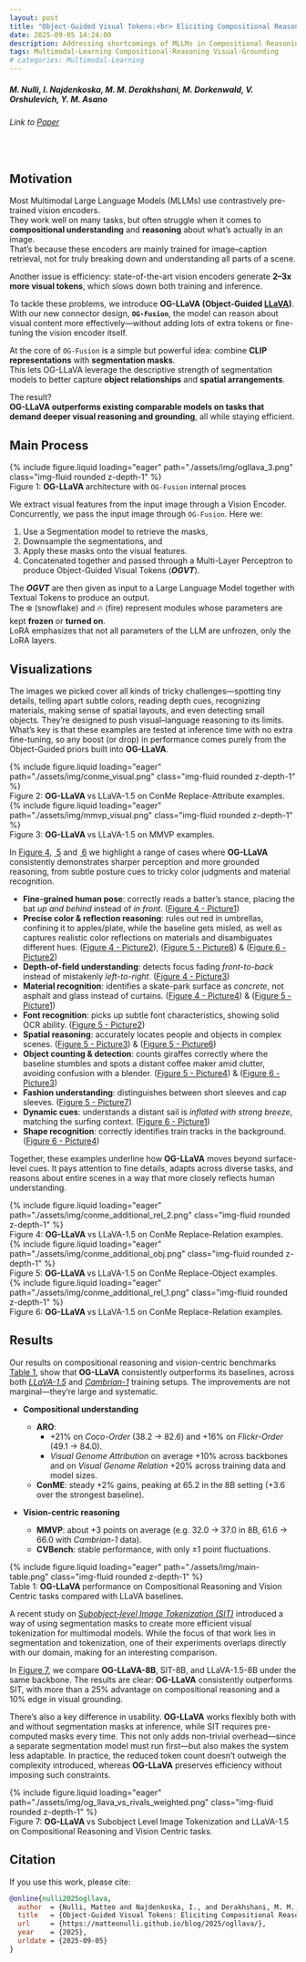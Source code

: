 ```yaml
---
layout: post
title: "Object-Guided Visual Tokens:<br> Eliciting Compositional Reasoning<br>in Multimodal Language Models"
date: 2025-09-05 14:24:00
description: Addressing shortcomings of MLLMs in Compositional Reasoning through Segmentation
tags: Multimodal-Learning Compositional-Reasoning Visual-Grounding
# categories: Multimodal-Learning
---
```



##### M. Nulli, I. Najdenkoska, M. M. Derakhshani, M. Dorkenwald, V. Orshulevich, Y. M. Asano
###### Link to [Paper](https://github.com/MatteoNulli/og_llava/blob/main/paper/LongPaper.pdf)
<br>

## Motivation

Most Multimodal Large Language Models (MLLMs) use contrastively pre-trained vision encoders.  
They work well on many tasks, but often struggle when it comes to **compositional understanding** and **reasoning** about what’s actually in an image.  
That’s because these encoders are mainly trained for image–caption retrieval, not for truly breaking down and understanding all parts of a scene.  

Another issue is efficiency: state-of-the-art vision encoders generate **2–3x more visual tokens**, which slows down both training and inference.  

To tackle these problems, we introduce **OG-LLaVA (Object-Guided [LLaVA](https://arxiv.org/pdf/2310.03744))**.  
With our new connector design, **`OG-Fusion`**, the model can reason about visual content more effectively—without adding lots of extra tokens or fine-tuning the vision encoder itself.  

At the core of `OG-Fusion` is a simple but powerful idea: combine **CLIP representations** with **segmentation masks**.  
This lets OG-LLaVA leverage the descriptive strength of segmentation models to better capture **object relationships** and **spatial arrangements**.  

The result?  
**OG-LLaVA outperforms existing comparable models on tasks that demand deeper visual reasoning and grounding**, all while staying efficient.

## Main Process

<div class="row mt-3">
    <div class="col-sm mt-3 mt-md-0">
        {% include figure.liquid loading="eager" path="./assets/img/ogllava_3.png" class="img-fluid rounded z-depth-1" %}
    </div>
</div>
<div class="caption">
    Figure 1: <b> OG-LLaVA </b> architecture with <code>OG-Fusion</code> internal proces
</div>


We extract visual features from the input image through a Vision Encoder.  
Concurrently, we pass the input image through `OG-Fusion`. Here we:  
1. Use a Segmentation model to retrieve the masks,  
2. Downsample the segmentations, and  
3. Apply these masks onto the visual features.  
4. Concatenated together and passed through a Multi-Layer Perceptron to produce Object-Guided Visual Tokens (**_OGVT_**).  

The **_OGVT_** are then given as input to a Large Language Model together with Textual Tokens to produce an output.  
The ❄️ (snowflake) and 🔥 (fire) represent modules whose parameters are kept **frozen** or **turned on**.  
LoRA emphasizes that not all parameters of the LLM are unfrozen, only the LoRA layers.

## Visualizations

The images we picked cover all kinds of tricky challenges—spotting tiny details, telling apart subtle colors, reading depth cues, recognizing materials, making sense of spatial layouts, and even detecting small objects. They’re designed to push visual–language reasoning to its limits. What’s key is that these examples are tested at inference time with no extra fine-tuning, so any boost (or drop) in performance comes purely from the Object-Guided priors built into **OG-LLaVA**.


<div class="row mt-3">
    <div class="col-sm mt-3 mt-md-0">
        {% include figure.liquid loading="eager" path="./assets/img/conme_visual.png" class="img-fluid rounded z-depth-1" %}
    </div>
</div>
<div class="caption">
    Figure 2: <b> OG-LLaVA </b> vs LLaVA-1.5 on ConMe Replace-Attribute examples.
</div>

<div class="row mt-3">
    <div class="col-sm mt-3 mt-md-0">
        {% include figure.liquid loading="eager" path="./assets/img/mmvp_visual.png" class="img-fluid rounded z-depth-1" %}
    </div>
</div>
<div class="caption">
    Figure 3: <b> OG-LLaVA </b> vs LLaVA-1.5 on MMVP examples.
</div>


In [Figure&nbsp;4](#fig-conme-rel-2), [&nbsp;5](#fig-conme-obj) and [&nbsp;6](#fig-conme-rel-1) we highlight a range of cases where **OG-LLaVA** consistently demonstrates sharper perception and more grounded reasoning, from subtle posture cues to tricky color judgments and material recognition.  

- **Fine-grained human pose**: correctly reads a batter’s stance, placing the bat *up and behind* instead of *in front*. ([Figure&nbsp;4 - Picture1](#fig-conme-rel-2))  
- **Precise color & reflection reasoning**: rules out red in umbrellas, confining it to apples/plate, while the baseline gets misled, as well as captures realistic color reflections on materials and disambiguates different hues. ([Figure&nbsp;4 - Picture2](#fig-conme-rel-2)), ([Figure&nbsp;5 - Picture8](#fig-conme-obj)) & ([Figure&nbsp;6 - Picture2](#fig-conme-rel-1))  
- **Depth-of-field understanding**: detects focus fading *front-to-back* instead of mistakenly *left-to-right*. ([Figure&nbsp;4 - Picture3](#fig-conme-rel-2))    
- **Material recognition**: identifies a skate-park surface as *concrete*, not asphalt and glass instead of curtains. ([Figure&nbsp;4 - Picture4](#fig-conme-rel-2)) & ([Figure&nbsp;5 - Picture1](#fig-conme-rel-2))  
- **Font recognition**: picks up subtle font characteristics, showing solid OCR ability. ([Figure&nbsp;5 - Picture2](#fig-conme-obj))  
- **Spatial reasoning**: accurately locates people and objects in complex scenes. ([Figure&nbsp;5 - Picture3](#fig-conme-obj)) & ([Figure&nbsp;5 - Picture6](#fig-conme-obj))  
- **Object counting & detection**: counts giraffes correctly where the baseline stumbles and spots a distant coffee maker amid clutter, avoiding confusion with a blender. ([Figure&nbsp;5 - Picture4](#fig-conme-obj)) & ([Figure&nbsp;6 - Picture3](#fig-conme-rel-1))  
- **Fashion understanding**: distinguishes between short sleeves and cap sleeves. ([Figure&nbsp;5 - Picture7](#fig-conme-obj))    
- **Dynamic cues**: understands a distant sail is *inflated with strong breeze*, matching the surfing context. ([Figure&nbsp;6 - Picture1](#fig-conme-rel-1)) 
- **Shape recognition**: correctly identifies train tracks in the background. ([Figure&nbsp;6 - Picture4](#fig-conme-rel-1)) 

Together, these examples underline how **OG-LLaVA** moves beyond surface-level cues. It pays attention to fine details, adapts across diverse tasks, and reasons about entire scenes in a way that more closely reflects human understanding.  

<div class="row mt-3">
    <div class="col-sm mt-3 mt-md-0">
        <a id="fig-conme-rel-2"></a>
        {% include figure.liquid loading="eager" path="./assets/img/conme_additional_rel_2.png" class="img-fluid rounded z-depth-1" %}
    </div>
</div>
<div class="caption">
    Figure 4: <b> OG-LLaVA </b> vs LLaVA-1.5 on ConMe Replace-Relation examples.
</div>

<div class="row mt-3">
    <div class="col-sm mt-3 mt-md-0">
        <a id="fig-conme-obj"></a>
        {% include figure.liquid loading="eager" path="./assets/img/conme_additional_obj.png" class="img-fluid rounded z-depth-1" %}
    </div>
</div>
<div class="caption">
    Figure 5: <b> OG-LLaVA </b> vs LLaVA-1.5 on ConMe Replace-Object examples.
</div>

<div class="row mt-3">
    <div class="col-sm mt-3 mt-md-0">
      <a id="fig-conme-rel-1"></a>
        {% include figure.liquid loading="eager" path="./assets/img/conme_additional_rel_1.png" class="img-fluid rounded z-depth-1" %}
    </div>
</div>
<div class="caption">
    Figure 6: <b> OG-LLaVA </b> vs LLaVA-1.5 on ConMe Replace-Relation examples.
</div>

## Results

Our results on compositional reasoning and vision-centric benchmarks [Table&nbsp;1](#tab-main-res), show that **OG-LLaVA** consistently outperforms its baselines, across both *[LLaVA-1.5](https://arxiv.org/pdf/2310.03744)* and *[Cambrian-1](https://arxiv.org/pdf/2406.16860)* training setups. The improvements are not marginal—they’re large and systematic.  

- **Compositional understanding**  
  - **ARO**: 
    - +21% on *Coco-Order* (38.2 → 82.6) and +16% on *Flickr-Order* (49.1 → 84.0). 
    - *Visual Genome Attribution* on average +10% across backbones and on *Visual Genome Relation* +20% across training data and model sizes.  
  - **ConME**: steady +2% gains, peaking at 65.2 in the 8B setting (+3.6 over the strongest baseline).  

- **Vision-centric reasoning**  
  - **MMVP**: about +3 points on average (e.g. 32.0 → 37.0 in 8B, 61.6 → 66.0 with *Cambrian-1* data).  
  - **CVBench**: stable performance, with only ±1 point fluctuations.

<div class="row mt-3">
    <div class="col-sm mt-3 mt-md-0">
    <a id="tab-main-res"></a>
        {% include figure.liquid loading="eager" path="./assets/img/main-table.png" class="img-fluid rounded z-depth-1" %}
    </div>
</div>
<div class="caption">
    Table 1: <b> OG-LLaVA </b> performance on Compositional Reasoning and Vision Centric tasks compared with LLaVA baselines.
</div>

A recent study on *[Subobject-level Image Tokenization (SIT)](https://arxiv.org/pdf/2402.14327)* introduced a way of using segmentation masks to create more efficient visual tokenization for multimodal models. While the focus of that work lies in segmentation and tokenization, one of their experiments overlaps directly with our domain, making for an interesting comparison.  

In [Figure&nbsp;7](#fig-sit-vs-ours), we compare **OG-LLaVA-8B**, SIT-8B, and LLaVA-1.5-8B under the same backbone. The results are clear: **OG-LLaVA** consistently outperforms SIT, with more than a 25% advantage on compositional reasoning and a 10% edge in visual grounding.  

There’s also a key difference in usability. **OG-LLaVA** works flexibly both with and without segmentation masks at inference, while SIT requires pre-computed masks every time. This not only adds non-trivial overhead—since a separate segmentation model must run first—but also makes the system less adaptable. In practice, the reduced token count doesn’t outweigh the complexity introduced, whereas **OG-LLaVA** preserves efficiency without imposing such constraints.  


<div class="row mt-3">
    <div class="col-sm mt-3 mt-md-0">
    <a id="fig-sit-vs-ours"></a>
        {% include figure.liquid loading="eager" path="./assets/img/og_llava_vs_rivals_weighted.png" class="img-fluid rounded z-depth-1" %}
    </div>
</div>
<div class="caption">
    Figure 7: <b> OG-LLaVA </b> vs Subobject Level Image Tokenization and LLaVA-1.5 on Compositional Reasoning and Vision Centric tasks.
</div>


## Citation

If you use this work, please cite:

```bibtex
@online{nulli2025ogllava,
  author  = {Nulli, Matteo and Najdenkoska, I., and Derakhshani, M. M., and Dorkenwald, M., Orshulevich, V., and Asano, Y. M.},
  title   = {Object-Guided Visual Tokens: Eliciting Compositional Reasoning in Multimodal Language Models},
  url     = {https://matteonulli.github.io/blog/2025/ogllava/},
  year    = {2025},
  urldate = {2025-09-05}
}
```
